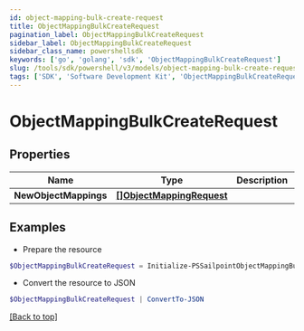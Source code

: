 ```yaml
---
id: object-mapping-bulk-create-request
title: ObjectMappingBulkCreateRequest
pagination_label: ObjectMappingBulkCreateRequest
sidebar_label: ObjectMappingBulkCreateRequest
sidebar_class_name: powershellsdk
keywords: ['go', 'golang', 'sdk', 'ObjectMappingBulkCreateRequest'] 
slug: /tools/sdk/powershell/v3/models/object-mapping-bulk-create-request
tags: ['SDK', 'Software Development Kit', 'ObjectMappingBulkCreateRequest']
---
```



# ObjectMappingBulkCreateRequest

## Properties

Name | Type | Description | Notes
------------ | ------------- | ------------- | -------------
**NewObjectMappings** |  [**[]ObjectMappingRequest**](object-mapping-request) |  | 

## Examples

- Prepare the resource
```powershell
$ObjectMappingBulkCreateRequest = Initialize-PSSailpointObjectMappingBulkCreateRequest  -NewObjectMappings null
```

- Convert the resource to JSON
```powershell
$ObjectMappingBulkCreateRequest | ConvertTo-JSON
```


[[Back to top]](#) 

